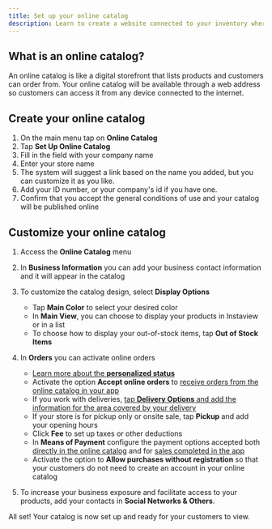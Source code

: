 ```yaml
---
title: Set up your online catalog
description: Learn to create a website connected to your inventory where customers can order from.
---
```


## What is an online catalog?

An online catalog is like a digital storefront that lists products and customers can order from. Your online catalog will be available through a web address so customers can access it from any device connected to the internet.

## Create your online catalog

1. On the main menu tap on **Online Catalog**
2. Tap **Set Up Online Catalog**
3. Fill in the field with your company name
4. Enter your store name
5. The system will suggest a link based on the name you added, but you can customize it as you like.
6. Add your ID number, or your company's id if you have one.
7. Confirm that you accept the general conditions of use and your catalog will be published online

## Customize your online catalog

1. Access the **Online Catalog** menu
2. In **Business Information** you can add your business contact information and it will appear in the catalog
3. To customize the catalog design, select **Display Options**
    - Tap **Main Color** to select your desired color
    - In **Main View**, you can choose to display your products in Instaview or in a list
    - To choose how to display your out-of-stock items, tap **Out of Stock Items**
4. In **Orders** you can activate online orders
    - [Learn more about the **personalized status**](https://www.kyteapp.com/tutorial/mastering-order-statuses)
    - Activate the option **Accept online orders** to [receive orders from the online catalog in your app](https://www.kyteapp.com/tutorial/understanding-the-online-orders-system)
    - If you work with deliveries, [tap **Delivery Options** and add the information for the area covered by your delivery](https://www.kyteapp.com/tutorial/setting-up-delivery-fees)
    - If your store is for pickup only or onsite sale, tap **Pickup** and add your opening hours
    - Click **Fee** to set up taxes or other deductions
    - In **Means of Payment** configure the payment options accepted both [directly in the online catalog](https://www.kyteapp.com/tutorial/enabling-payments-in-the-online-catalog) and for [ sales completed in the app](https://www.kyteapp.com/tutorial/receiving-payments-for-sales-on-kyte)
    - Activate the option to **Allow purchases without registration** so that your customers do not need to create an account in your online catalog

5. To increase your business exposure and facilitate access to your products, add your contacts in **Social Networks & Others**.

All set! Your catalog is now set up and ready for your customers to view.